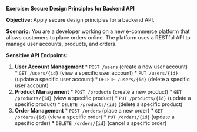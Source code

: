 **Exercise: Secure Design Principles for Backend API**

**Objective:** Apply secure design principles for a backend API.

**Scenario:** You are a developer working on a new e-commerce platform that allows customers to place orders online. The platform uses a RESTful API to manage user accounts, products, and orders.

**Sensitive API Endpoints:**

1. **User Account Management**
        * `POST /users` (create a new user account)
        * `GET /users/{id}` (view a specific user account)
        * `PUT /users/{id}` (update a specific user account)
        * `DELETE /users/{id}` (delete a specific user account)
2. **Product Management**
        * `POST /products` (create a new product)
        * `GET /products/{id}` (view a specific product)
        * `PUT /products/{id}` (update a specific product)
        * `DELETE /products/{id}` (delete a specific product)
3. **Order Management**
        * `POST /orders` (place a new order)
        * `GET /orders/{id}` (view a specific order)
        * `PUT /orders/{id}` (update a specific order)
        * `DELETE /orders/{id}` (cancel a specific order)

